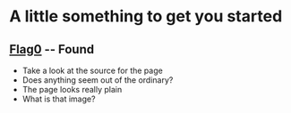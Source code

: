 # A little something to get you started

## [Flag0](./flag0) -- Found

- Take a look at the source for the page
- Does anything seem out of the ordinary?
- The page looks really plain
- What is that image?
